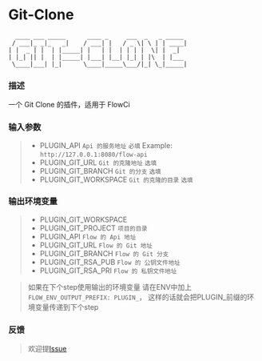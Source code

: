 # Git-Clone

```
  ____ ___ _____      ____ _     ___  _   _ _____
 / ___|_ _|_   _|    / ___| |   / _ \| \ | | ____|
| |  _ | |  | |_____| |   | |  | | | |  \| |  _|
| |_| || |  | |_____| |___| |__| |_| | |\  | |___
 \____|___| |_|      \____|_____\___/|_| \_|_____|

```

### 描述
一个 Git Clone 的插件，适用于 FlowCi

### 输入参数
>- PLUGIN_API `Api 的服务地址` `必填` Example: `http://127.0.0.1:8080/flow-api`
>- PLUGIN_GIT_URL `Git 的克隆地址` `选填`
>- PLUGIN_GIT_BRANCH `Git 的分支` `选填`
>- PLUGIN_GIT_WORKSPACE `Git 的克隆的目录` `选填`

### 输出环境变量
>- PLUGIN_GIT_WORKSPACE
>- PLUGIN_GIT_PROJECT `项目的目录`
>- PLUGIN_API `Flow 的 Api 地址`
>- PLUGIN_GIT_URL `Flow 的 Git 地址`
>- PLUGIN_GIT_BRANCH `Flow 的 Git 分支`
>- PLUGIN_GIT_RSA_PUB `Flow 的 公钥文件地址`
>- PLUGIN_GIT_RSA_PRI `Flow 的 私钥文件地址`

>如果在下个step使用输出的环境变量 请在ENV中加上 `FLOW_ENV_OUTPUT_PREFIX: PLUGIN_`， 这样的话就会把PLUGIN_前缀的环境变量传递到下个step
### 反馈
> 欢迎提[Issue](https://github.com/FlowCI/plugin-gitclone/issues)